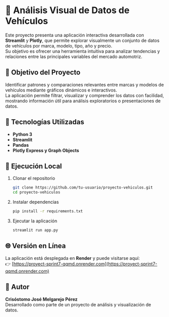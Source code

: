 # 🚗 Análisis Visual de Datos de Vehículos

Este proyecto presenta una aplicación interactiva desarrollada con **Streamlit** y **Plotly**, que permite explorar visualmente un conjunto de datos de vehículos por marca, modelo, tipo, año y precio.  
Su objetivo es ofrecer una herramienta intuitiva para analizar tendencias y relaciones entre las principales variables del mercado automotriz.

## 🎯 Objetivo del Proyecto
Identificar patrones y comparaciones relevantes entre marcas y modelos de vehículos mediante gráficos dinámicos e interactivos.  
La aplicación permite filtrar, visualizar y comprender los datos con facilidad, mostrando información útil para análisis exploratorios o presentaciones de datos.

## 🧰 Tecnologías Utilizadas
- **Python 3**
- **Streamlit**
- **Pandas**
- **Plotly Express y Graph Objects**

## 🚀 Ejecución Local
1. Clonar el repositorio  
   ```bash
   git clone https://github.com/tu-usuario/proyecto-vehiculos.git
   cd proyecto-vehiculos
   ```
2. Instalar dependencias  
   ```bash
   pip install -r requirements.txt
   ```
3. Ejecutar la aplicación  
   ```bash
   streamlit run app.py
   ```

## 🌐 Versión en Línea
La aplicación está desplegada en **Render** y puede visitarse aquí:  
👉 [https://proyect-sprint7-qqmd.onrender.com](https://proyect-sprint7-qqmd.onrender.com)



## 👤 Autor
**Crisóstomo José Melgarejo Pérez**  
Desarrollado como parte de un proyecto de análisis y visualización de datos.
